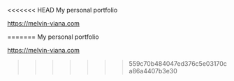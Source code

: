 <<<<<<< HEAD
My personal portfolio

https://melvin-viana.com

=======
My personal portfolio

https://melvin-viana.com
>>>>>>> 559c70b484047ed376c5e03170ca86a4407b3e30
